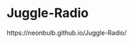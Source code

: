 # Juggle-Radio

<link target="_blank" href="https://neonbulb.github.io/Juggle-Radio">https://neonbulb.github.io/Juggle-Radio/<link>
